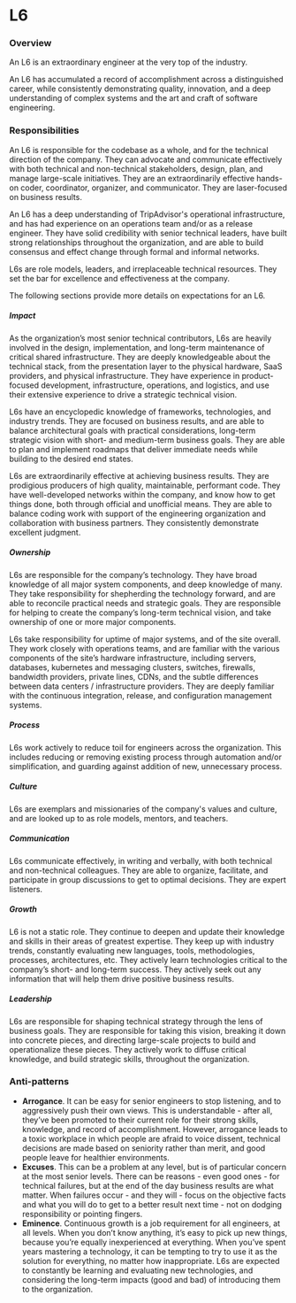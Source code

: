 # L6

### Overview

An L6 is an extraordinary engineer at the very top of the industry.

An L6 has accumulated a record of accomplishment across a distinguished career, while consistently demonstrating quality, innovation, and a deep understanding of complex systems and the art and craft of software engineering.

### Responsibilities

An L6 is responsible for the codebase as a whole, and for the technical direction of the company. They can advocate and communicate effectively with both technical and non-technical stakeholders, design, plan, and manage large-scale initiatives. They are an extraordinarily effective hands-on coder, coordinator, organizer, and communicator. They are laser-focused on business results.

An L6 has a deep understanding of TripAdvisor's operational infrastructure, and has had experience on an operations team and/or as a release engineer. They have solid credibility with senior technical leaders, have built strong relationships throughout the organization, and are able to build consensus and effect change through formal and informal networks.

L6s are role models, leaders, and irreplaceable technical resources. They set the bar for excellence and effectiveness at the company.

The following sections provide more details on expectations for an L6.

##### Impact

As the organization’s most senior technical contributors, L6s are heavily involved in the design, implementation, and long-term maintenance of critical shared infrastructure. They are deeply knowledgeable about the technical stack, from the presentation layer to the physical hardware, SaaS providers, and physical infrastructure. They have experience in product-focused development, infrastructure, operations, and logistics, and use their extensive experience to drive a strategic technical vision.

L6s have an encyclopedic knowledge of frameworks, technologies, and industry trends. They are focused on business results, and are able to balance architectural goals with practical considerations, long-term strategic vision with short- and medium-term business goals. They are able to plan and implement roadmaps that deliver immediate needs while building to the desired end states.

L6s are extraordinarily effective at achieving business results. They are prodigious producers of high quality, maintainable, performant code. They have well-developed networks within the company, and know how to get things done, both through official and unofficial means. They are able to balance coding work with support of the engineering organization and collaboration with business partners. They consistently demonstrate excellent judgment.

##### Ownership

L6s are responsible for the company’s technology. They have broad knowledge of all major system components, and deep knowledge of many. They take responsibility for shepherding the technology forward, and are able to reconcile practical needs and strategic goals. They are responsible for helping to create the company’s long-term technical vision, and take ownership of one or more major components.

L6s take responsibility for uptime of major systems, and of the site overall. They work closely with operations teams, and are familiar with the various components of the site’s hardware infrastructure, including servers, databases, kubernetes and messaging clusters, switches, firewalls, bandwidth providers, private lines, CDNs, and the subtle differences between data centers / infrastructure providers. They are deeply familiar with the continuous integration, release, and configuration management systems.

##### Process

L6s work actively to reduce toil for engineers across the organization. This includes reducing or removing existing process through automation and/or simplification, and guarding against addition of new, unnecessary process.

##### Culture

L6s are exemplars and missionaries of the company's values and culture, and are looked up to as role models, mentors, and teachers.

##### Communication

L6s communicate effectively, in writing and verbally, with both technical and non-technical colleagues. They are able to organize, facilitate, and participate in group discussions to get to optimal decisions. They are expert listeners.

##### Growth

L6 is not a static role. They continue to deepen and update their knowledge and skills in their areas of greatest expertise. They keep up with industry trends, constantly evaluating new languages, tools, methodologies, processes, architectures, etc. They actively learn technologies critical to the company’s short- and long-term success. They actively seek out any information that will help them drive positive business results.

##### Leadership

L6s are responsible for shaping technical strategy through the lens of business goals. They are responsible for taking this vision, breaking it down into concrete pieces, and directing large-scale projects to build and operationalize these pieces. They actively work to diffuse critical knowledge, and build strategic skills, throughout the organization.

### Anti-patterns

* **Arrogance**. It can be easy for senior engineers to stop listening, and to aggressively push their own views. This is understandable - after all, they’ve been promoted to their current role for their strong skills, knowledge, and record of accomplishment. However, arrogance leads to a toxic workplace in which people are afraid to voice dissent, technical decisions are made based on seniority rather than merit, and good people leave for healthier environments.
* **Excuses**. This can be a problem at any level, but is of particular concern at the most senior levels. There can be reasons - even good ones - for technical failures, but at the end of the day business results are what matter. When failures occur - and they will - focus on the objective facts and what you will do to get to a better result next time - not on dodging responsibility or pointing fingers.
* **Eminence**. Continuous growth is a job requirement for all engineers, at all levels. When you don’t know anything, it’s easy to pick up new things, because you’re equally inexperienced at everything. When you’ve spent years mastering a technology, it can be tempting to try to use it as the solution for everything, no matter how inappropriate. L6s are expected to constantly be learning and evaluating new technologies, and considering the long-term impacts (good and bad) of introducing them to the organization.
